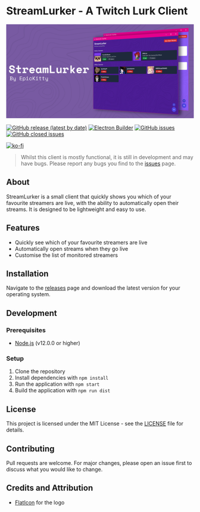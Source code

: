 # StreamLurker - A Twitch Lurk Client
![Stream Lurker Interface](.github/images/streamlurker.png)

[![GitHub release (latest by date)](https://img.shields.io/github/v/release/EpicnessTwo/StreamLurker)](https://github.com/EpicnessTwo/StreamLurker/releases)
[![Electron Builder](https://github.com/EpicnessTwo/StreamLurker/actions/workflows/build.yml/badge.svg)](https://github.com/EpicnessTwo/StreamLurker/actions/workflows/publish.yml)
[![GitHub issues](https://img.shields.io/github/issues-raw/EpicnessTwo/StreamLurker)](https://github.com/EpicnessTwo/StreamLurker/issues)
[![GitHub closed issues](https://img.shields.io/github/issues-closed-raw/EpicnessTwo/StreamLurker)](https://github.com/EpicnessTwo/StreamLurker/issues?q=is%3Aissue+is%3Aclosed)


[![ko-fi](https://ko-fi.com/img/githubbutton_sm.svg)](https://ko-fi.com/EpicKitty)

> Whilst this client is mostly functional, it is still in development and may have bugs. Please report any bugs you find to the [issues](https://github.com/EpicnessTwo/StreamLurker/issues) page.

## About
StreamLurker is a small client that quickly shows you which of your favourite streamers are live, with the ability to automatically open their streams. It is designed to be lightweight and easy to use.

## Features
- Quickly see which of your favourite streamers are live
- Automatically open streams when they go live
- Customise the list of monitored streamers

## Installation

Navigate to the [releases](https://github.com/EpicnessTwo/StreamLurker/releases) page and download the latest version for your operating system.

## Development

### Prerequisites
- [Node.js](https://nodejs.org/en/) (v12.0.0 or higher)

### Setup
1. Clone the repository
2. Install dependencies with `npm install`
3. Run the application with `npm start`
4. Build the application with `npm run dist`

## License
This project is licensed under the MIT License - see the [LICENSE](LICENSE) file for details.

## Contributing
Pull requests are welcome. For major changes, please open an issue first to discuss what you would like to change.

## Credits and Attribution

 - [FlatIcon](https://www.flaticon.com/free-icon/lurker_2041070) for the logo